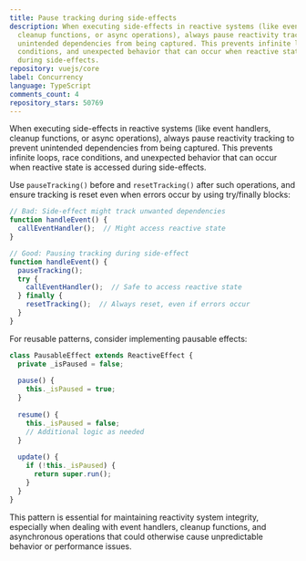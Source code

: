 ```yaml
---
title: Pause tracking during side-effects
description: When executing side-effects in reactive systems (like event handlers,
  cleanup functions, or async operations), always pause reactivity tracking to prevent
  unintended dependencies from being captured. This prevents infinite loops, race
  conditions, and unexpected behavior that can occur when reactive state is accessed
  during side-effects.
repository: vuejs/core
label: Concurrency
language: TypeScript
comments_count: 4
repository_stars: 50769
---
```


When executing side-effects in reactive systems (like event handlers, cleanup functions, or async operations), always pause reactivity tracking to prevent unintended dependencies from being captured. This prevents infinite loops, race conditions, and unexpected behavior that can occur when reactive state is accessed during side-effects.

Use `pauseTracking()` before and `resetTracking()` after such operations, and ensure tracking is reset even when errors occur by using try/finally blocks:

```js
// Bad: Side-effect might track unwanted dependencies
function handleEvent() {
  callEventHandler();  // Might access reactive state
}

// Good: Pausing tracking during side-effect
function handleEvent() {
  pauseTracking();
  try {
    callEventHandler();  // Safe to access reactive state
  } finally {
    resetTracking();  // Always reset, even if errors occur
  }
}
```

For reusable patterns, consider implementing pausable effects:

```js
class PausableEffect extends ReactiveEffect {
  private _isPaused = false;
  
  pause() {
    this._isPaused = true;
  }
  
  resume() {
    this._isPaused = false;
    // Additional logic as needed
  }
  
  update() {
    if (!this._isPaused) {
      return super.run();
    }
  }
}
```

This pattern is essential for maintaining reactivity system integrity, especially when dealing with event handlers, cleanup functions, and asynchronous operations that could otherwise cause unpredictable behavior or performance issues.